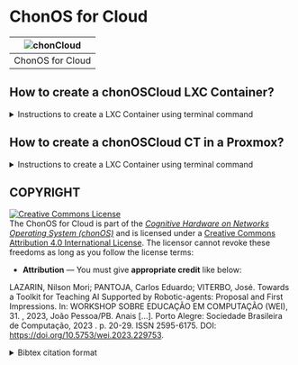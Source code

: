# ChonOS for Cloud

|![chonCloud](https://github.com/chon-group/dpkg-choncloud/assets/32855001/4747e3e1-cf81-4cec-8fde-38d4f9248a7c)|
|:--:|
|ChonOS for Cloud|


## How to create a chonOSCloud LXC Container?

<details>
<summary> Instructions to create a LXC Container using terminal command </summary>

1. In a terminal run the commands below:

```sh
echo "deb [trusted=yes] http://packages.chon.group/ chonos main" | sudo tee /etc/apt/sources.list.d/chonos.list
sudo apt update
sudo apt install chonos-lxc-template
sudo lxc-create -t chonos-cloud mycontainer
```

2. Running ChonOS for Cloud in a LXC Container:

![](https://github.com/chon-group/dpkg-choncloud/assets/32855001/e50c3fde-aac3-417c-856a-56dd20fe4149)

3. Acess the WebConsole using the default credentiais 

- user = root
- passwd = root

</details>

## How to create a chonOSCloud CT in a Proxmox?
<details>
<summary> Instructions to create a LXC Container using terminal command </summary>

1. Download LXC Template available at [ChonOS SourceForge Repo](https://sourceforge.net/projects/chonos/files/rc1/chonos-cloud-0.0.5-LXC-template.tar.gz/download)
   
   [![](https://github.com/chon-group/dpkg-choncloud/assets/32855001/9ee8ef69-ba82-45f6-ac60-cefd31a47675)](https://sourceforge.net/projects/chonos/files/rc1/chonos-cloud-0.0.5-LXC-template.tar.gz/download)

2. Import the CT Template to Proxmox Server
   
   ![image](https://github.com/chon-group/dpkg-choncloud/assets/32855001/cd283360-6cb6-4a42-8b55-089c04c8b30f)

3. Create a container using the chonOSCloud template
   ![image](https://github.com/chon-group/dpkg-choncloud/assets/32855001/2f1d1aad-9518-4a3f-bab9-a4ee3d66f652)

4. Start the container

   ![image](https://github.com/chon-group/dpkg-choncloud/assets/32855001/1bbe8dec-81d6-4d96-8edd-2ebe20a6ed96)

5. Acess the webconsole using your credentias

</details>

## COPYRIGHT
<a rel="license" href="http://creativecommons.org/licenses/by/4.0/"><img alt="Creative Commons License" style="border-width:0" src="https://i.creativecommons.org/l/by/4.0/88x31.png" /></a><br />The ChonOS for Cloud is part of the [_Cognitive Hardware on Networks Operating
System (chonOS)_](http://os.chon.group/) and is licensed under a <a rel="license" href="http://creativecommons.org/licenses/by/4.0/">Creative Commons Attribution 4.0 International License</a>. The licensor cannot revoke these freedoms as long as you follow the license terms:

* __Attribution__ — You must give __appropriate credit__ like below:

LAZARIN, Nilson Mori; PANTOJA, Carlos Eduardo; VITERBO, José. Towards a Toolkit for Teaching AI Supported by Robotic-agents: Proposal and First Impressions. In: WORKSHOP SOBRE EDUCAÇÃO EM COMPUTAÇÃO (WEI), 31. , 2023, João Pessoa/PB. Anais [...]. Porto Alegre: Sociedade Brasileira de Computação, 2023 . p. 20-29. ISSN 2595-6175. DOI: https://doi.org/10.5753/wei.2023.229753.


<details>
<summary> Bibtex citation format</summary>

```
@inproceedings{chonOS,
 author = {Nilson Lazarin and Carlos Pantoja and José Viterbo},
 title = { Towards a Toolkit for Teaching AI Supported by Robotic-agents: Proposal and First Impressions},
 booktitle = {Anais do XXXI Workshop sobre Educação em Computação},
 location = {João Pessoa/PB},
 year = {2023},
 issn = {2595-6175},
 pages = {20--29},
 publisher = {SBC},
 address = {Porto Alegre, RS, Brasil},
 doi = {10.5753/wei.2023.229753},
 url = {https://sol.sbc.org.br/index.php/wei/article/view/24887}
}

```
</details>
